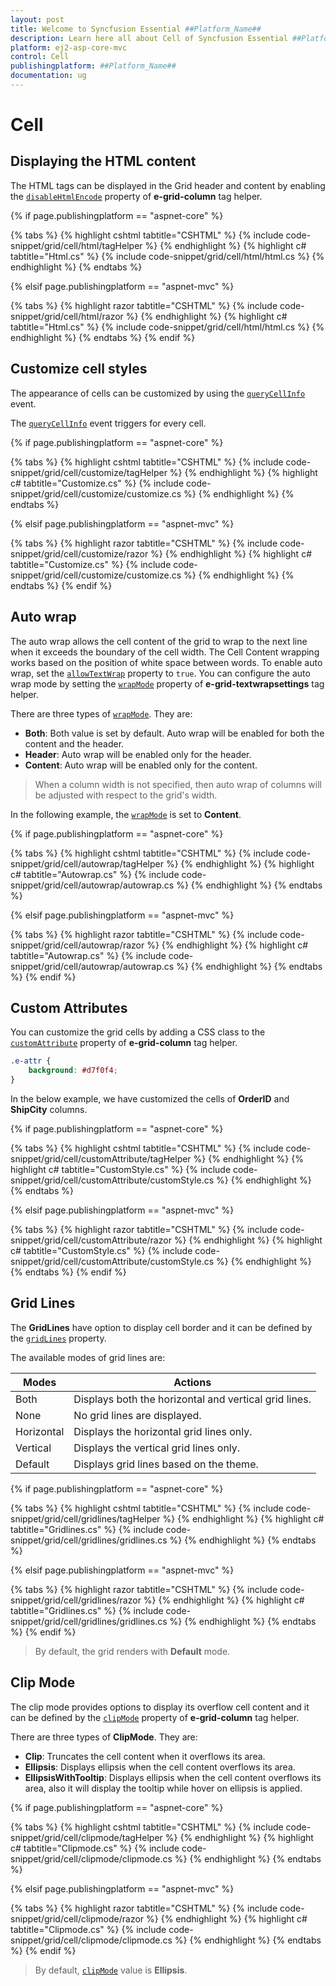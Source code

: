 ```yaml
---
layout: post
title: Welcome to Syncfusion Essential ##Platform_Name##
description: Learn here all about Cell of Syncfusion Essential ##Platform_Name## widgets based on HTML5 and jQuery.
platform: ej2-asp-core-mvc
control: Cell
publishingplatform: ##Platform_Name##
documentation: ug
---
```



# Cell

## Displaying the HTML content

The HTML tags can be displayed in the Grid header and content by enabling the [`disableHtmlEncode`](https://help.syncfusion.com/cr/aspnetcore-js2/Syncfusion.EJ2.Grids.GridColumn.html#Syncfusion_EJ2_Grids_GridColumn_DisableHtmlEncode) property of **e-grid-column** tag helper.

{% if page.publishingplatform == "aspnet-core" %}

{% tabs %}
{% highlight cshtml tabtitle="CSHTML" %}
{% include code-snippet/grid/cell/html/tagHelper %}
{% endhighlight %}
{% highlight c# tabtitle="Html.cs" %}
{% include code-snippet/grid/cell/html/html.cs %}
{% endhighlight %}
{% endtabs %}

{% elsif page.publishingplatform == "aspnet-mvc" %}

{% tabs %}
{% highlight razor tabtitle="CSHTML" %}
{% include code-snippet/grid/cell/html/razor %}
{% endhighlight %}
{% highlight c# tabtitle="Html.cs" %}
{% include code-snippet/grid/cell/html/html.cs %}
{% endhighlight %}
{% endtabs %}
{% endif %}



## Customize cell styles

The appearance of cells can be customized by using the [`queryCellInfo`](https://help.syncfusion.com/cr/aspnetcore-js2/Syncfusion.EJ2.Grids.Grid.html#Syncfusion_EJ2_Grids_Grid_QueryCellInfo) event.

The [`queryCellInfo`](https://help.syncfusion.com/cr/aspnetcore-js2/Syncfusion.EJ2.Grids.Grid.html#Syncfusion_EJ2_Grids_Grid_QueryCellInfo) event triggers for every cell.

{% if page.publishingplatform == "aspnet-core" %}

{% tabs %}
{% highlight cshtml tabtitle="CSHTML" %}
{% include code-snippet/grid/cell/customize/tagHelper %}
{% endhighlight %}
{% highlight c# tabtitle="Customize.cs" %}
{% include code-snippet/grid/cell/customize/customize.cs %}
{% endhighlight %}
{% endtabs %}

{% elsif page.publishingplatform == "aspnet-mvc" %}

{% tabs %}
{% highlight razor tabtitle="CSHTML" %}
{% include code-snippet/grid/cell/customize/razor %}
{% endhighlight %}
{% highlight c# tabtitle="Customize.cs" %}
{% include code-snippet/grid/cell/customize/customize.cs %}
{% endhighlight %}
{% endtabs %}
{% endif %}



## Auto wrap

The auto wrap allows the cell content of the grid to wrap to the next line when it exceeds the boundary of the cell width. The Cell Content wrapping works based on the position of white space between words.
To enable auto wrap, set the [`allowTextWrap`](https://help.syncfusion.com/cr/aspnetcore-js2/Syncfusion.EJ2.Grids.Grid.html#Syncfusion_EJ2_Grids_Grid_AllowTextWrap) property to `true`.
You can configure the auto wrap mode by setting the [`wrapMode`](https://help.syncfusion.com/cr/aspnetcore-js2/Syncfusion.EJ2.Grids.GridTextWrapSettings.html#Syncfusion_EJ2_Grids_GridTextWrapSettings_WrapMode) property of **e-grid-textwrapsettings** tag helper.

There are three types of [`wrapMode`](https://help.syncfusion.com/cr/aspnetcore-js2/Syncfusion.EJ2.Grids.GridTextWrapSettings.html#Syncfusion_EJ2_Grids_GridTextWrapSettings_WrapMode). They are:

* **Both**: Both value is set by default. Auto wrap will be enabled for both the content and the header.
* **Header**: Auto wrap will be enabled only for the header.
* **Content**: Auto wrap will be enabled only for the content.

> When a column width is not specified, then auto wrap of columns will be adjusted with respect to the grid's width.

In the following example, the [`wrapMode`](https://help.syncfusion.com/cr/aspnetcore-js2/Syncfusion.EJ2.Grids.GridTextWrapSettings.html#Syncfusion_EJ2_Grids_GridTextWrapSettings_WrapMode) is set to **Content**.

{% if page.publishingplatform == "aspnet-core" %}

{% tabs %}
{% highlight cshtml tabtitle="CSHTML" %}
{% include code-snippet/grid/cell/autowrap/tagHelper %}
{% endhighlight %}
{% highlight c# tabtitle="Autowrap.cs" %}
{% include code-snippet/grid/cell/autowrap/autowrap.cs %}
{% endhighlight %}
{% endtabs %}

{% elsif page.publishingplatform == "aspnet-mvc" %}

{% tabs %}
{% highlight razor tabtitle="CSHTML" %}
{% include code-snippet/grid/cell/autowrap/razor %}
{% endhighlight %}
{% highlight c# tabtitle="Autowrap.cs" %}
{% include code-snippet/grid/cell/autowrap/autowrap.cs %}
{% endhighlight %}
{% endtabs %}
{% endif %}



## Custom Attributes

You can customize the grid cells by adding a CSS class to the [`customAttribute`](https://help.syncfusion.com/cr/aspnetcore-js2/Syncfusion.EJ2.Grids.GridColumn.html#Syncfusion_EJ2_Grids_GridColumn_CustomAttributes) property of **e-grid-column** tag helper.

```CSS
.e-attr {
    background: #d7f0f4;
}
```

In the below example, we have customized the cells of **OrderID** and **ShipCity** columns.

{% if page.publishingplatform == "aspnet-core" %}

{% tabs %}
{% highlight cshtml tabtitle="CSHTML" %}
{% include code-snippet/grid/cell/customAttribute/tagHelper %}
{% endhighlight %}
{% highlight c# tabtitle="CustomStyle.cs" %}
{% include code-snippet/grid/cell/customAttribute/customStyle.cs %}
{% endhighlight %}
{% endtabs %}

{% elsif page.publishingplatform == "aspnet-mvc" %}

{% tabs %}
{% highlight razor tabtitle="CSHTML" %}
{% include code-snippet/grid/cell/customAttribute/razor %}
{% endhighlight %}
{% highlight c# tabtitle="CustomStyle.cs" %}
{% include code-snippet/grid/cell/customAttribute/customStyle.cs %}
{% endhighlight %}
{% endtabs %}
{% endif %}



## Grid Lines

The **GridLines** have option to display cell border and it can be defined by the
[`gridLines`](https://help.syncfusion.com/cr/aspnetcore-js2/Syncfusion.EJ2.Grids.Grid.html#Syncfusion_EJ2_Grids_Grid_GridLines) property.

The available modes of grid lines are:

| Modes | Actions |
|-------|---------|
| Both | Displays both the horizontal and vertical grid lines.|
| None | No grid lines are displayed.|
| Horizontal | Displays the horizontal grid lines only.|
| Vertical | Displays the vertical grid lines only.|
| Default | Displays grid lines based on the theme.|

{% if page.publishingplatform == "aspnet-core" %}

{% tabs %}
{% highlight cshtml tabtitle="CSHTML" %}
{% include code-snippet/grid/cell/gridlines/tagHelper %}
{% endhighlight %}
{% highlight c# tabtitle="Gridlines.cs" %}
{% include code-snippet/grid/cell/gridlines/gridlines.cs %}
{% endhighlight %}
{% endtabs %}

{% elsif page.publishingplatform == "aspnet-mvc" %}

{% tabs %}
{% highlight razor tabtitle="CSHTML" %}
{% include code-snippet/grid/cell/gridlines/razor %}
{% endhighlight %}
{% highlight c# tabtitle="Gridlines.cs" %}
{% include code-snippet/grid/cell/gridlines/gridlines.cs %}
{% endhighlight %}
{% endtabs %}
{% endif %}



>By default, the grid renders with **Default** mode.

## Clip Mode

The clip mode provides options to display its overflow cell content and it can be defined by the [`clipMode`](https://help.syncfusion.com/cr/aspnetcore-js2/Syncfusion.EJ2.Grids.ClipMode.html) property of **e-grid-column** tag helper.

There are three types of **ClipMode**. They are:

* **Clip**: Truncates the cell content when it overflows its area.
* **Ellipsis**: Displays ellipsis when the cell content overflows its area.
* **EllipsisWithTooltip**: Displays ellipsis when the cell content overflows its area, also it will display the tooltip while hover on ellipsis is applied.

{% if page.publishingplatform == "aspnet-core" %}

{% tabs %}
{% highlight cshtml tabtitle="CSHTML" %}
{% include code-snippet/grid/cell/clipmode/tagHelper %}
{% endhighlight %}
{% highlight c# tabtitle="Clipmode.cs" %}
{% include code-snippet/grid/cell/clipmode/clipmode.cs %}
{% endhighlight %}
{% endtabs %}

{% elsif page.publishingplatform == "aspnet-mvc" %}

{% tabs %}
{% highlight razor tabtitle="CSHTML" %}
{% include code-snippet/grid/cell/clipmode/razor %}
{% endhighlight %}
{% highlight c# tabtitle="Clipmode.cs" %}
{% include code-snippet/grid/cell/clipmode/clipmode.cs %}
{% endhighlight %}
{% endtabs %}
{% endif %}



>By default, [`clipMode`](https://help.syncfusion.com/cr/aspnetcore-js2/Syncfusion.EJ2.Grids.ClipMode.html) value is **Ellipsis**.